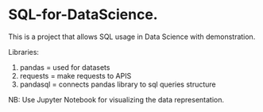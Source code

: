 # SQL-for-DataScience.
This is a project that allows SQL usage in Data Science with demonstration.

Libraries:
1. pandas = used for datasets
2. requests = make requests to APIS
3. pandasql = connects pandas library to sql queries structure

NB: Use Jupyter Notebook for visualizing the data representation.
